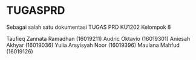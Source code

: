 # TUGASPRD
Sebagai salah satu dokumentasi TUGAS PRD KU1202 Kelompok 8

Taufieq Zannata Ramadhan (16019211)
Audric Oktavio (16019301)
Aniesah Akhyar (16019036)
Yulia Arsyisyah Noor (16019396)
Maulana Mahfud (16019126)
